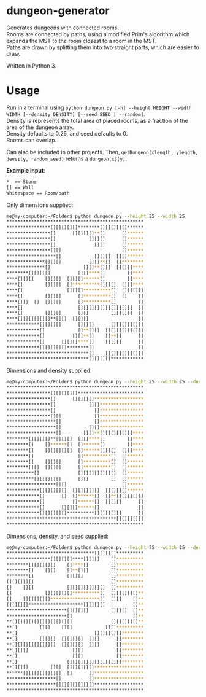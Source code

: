 # dungeon-generator
Generates dungeons with connected rooms.  
Rooms are connected by paths, using a modified Prim's algorithm which expands the MST to the room closest to a room in the MST.  
Paths are drawn by splitting them into two straight parts, which are easier to draw.

Written in Python 3.

# Usage
Run in a terminal using `python dungeon.py [-h] --height HEIGHT --width WIDTH [--density DENSITY] [--seed SEED | --random]`.  
Density is represents the total area of placed rooms, as a fraction of the area of the dungeon array.  
Density defaults to 0.25, and seed defaults to 0.  
Rooms can overlap.

Can also be included in other projects. Then, `getDungeon(xlength, ylength, density, random_seed)` returns a `dungeon[x][y]`.  



__Example input__:


```bash
*  == Stone
[] == Wall
Whitespace == Room/path
```

Only dimensions supplied:
```bash
me@my-computer:~/Folder$ python dungeon.py --height 25 --width 25
**************************************************
****************[][][][][]********[][][][][]******
****************[]      [][][][]**[]      []******
****************[]            [][][]      []******
****************[]              [][]      []******
****************[][]                      []******
******************[]            [][][]  [][]******
**************[][][]          [][]**[]  []********
**************[]            [][]**[][]  [][][]****
********[][][][]          [][]****[]        []****
****[][][]    [][][]  [][][]******[]        []****
****[]        [][][]  []**********[][][]  [][]****
****[]                [][][]**********[]  [][][][]
****[]        [][][]      []**********[]  []    []
****[][]  []  [][][]      []**********[]        []
****[]                    [][][][][][][][][][]  []
****[]        [][][]      [][]        [][][][]  []
****[][][][][][]**[][]  [][][]                  []
************[][][][]      [][][]      [][][][][][]
************[]            []**[][]  [][][][][][][]
************[]          [][]**[]    []**[]      []
************[]      [][][]****[]    [][][]      []
************[][][][][]********[]                []
******************************[]    [][][][][][][]
******************************[][][][]************
```

Dimensions and density supplied:
```bash
me@my-computer:~/Folder$ python dungeon.py --height 25 --width 25 --density 0.25
**************************************************
****************[][][][][]************************
****************[]      [][][][]******************
****************[]            [][]****************
****************[]              []****************
****************[][]            []****************
******************[]            []****************
******************[]          [][]****************
******************[]        [][]**[][][][][][]****
********[][][][]**[][][]  [][]****[]        []****
********[]    []******[]  []******[]        []****
********[]    [][][][][]  []******[][][]  [][]****
********[]                []**********[]  []******
********[]    [][][]      []**********[]  []******
********[][]  [][][]      []**********[]  []******
**********[]              [][][][][][][]  []******
**********[][][][][]      [][]        []  []******
******************[][]                    []******
************[][][][][]  [][][][][]  [][][][]******
************[]      []  []******[]  []**[][][][][]
************[]          []******[]  [][][]      []
************[]      [][][]******[]              []
************[][][][][]**********[][][][][]      []
****************************************[][][][][]
**************************************************
```
Dimensions, density, and seed supplied:
```bash
me@my-computer:~/Folder$ python dungeon.py --height 25 --width 25 --density 0.25 --seed 123456
********************************[][][][]**********
****************[][][][]****[][][]    []**********
********[][][][][]    []****[]        []**********
********[]    [][]    []**[][]        []**********
********[]            [][][]          []**********
[][][][][]                            []**********
[]    [][]            [][][][][][][]  []**********
[]            [][][][][]**********[]  [][][][][]**
[]    [][][][][]******************[]  [][]    []**
[][][][]********************[][][][]          []**
**********************[][][][]        [][][]  []**
**********************[]                      []**
**[][][][][][][][][][][]              [][][][][]**
**[]        [][]    [][]            [][]**********
**[]                            [][][][][]********
**[]        [][][]  [][][][]  [][]      []********
**[][][][][][][][]  [][][][]  [][]      []********
**[][][]                [][]            []********
**[]                    [][]            []********
**[]                  [][][][][][][][][][]********
**[][][]        [][]  [][][][][]******************
******[][][][][][][]  []      []******************
******************[]          []******************
******************[][][][][][][]******************
**************************************************
```

